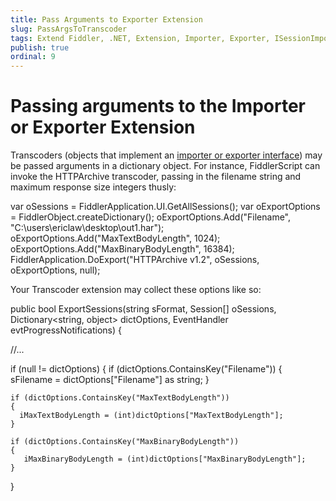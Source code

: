 ```yaml
---
title: Pass Arguments to Exporter Extension
slug: PassArgsToTranscoder
tags: Extend Fiddler, .NET, Extension, Importer, Exporter, ISessionImporter, ISessionExporter, ProgressCallbackEventArgs
publish: true
ordinal: 9
---
```


Passing arguments to the Importer or Exporter Extension
=======================================================

Transcoders (objects that implement an [importer or exporter interface][1]) may be passed arguments in a dictionary object.  For instance, FiddlerScript can invoke the HTTPArchive transcoder, passing in the filename string and maximum response size integers thusly:

var oSessions = FiddlerApplication.UI.GetAllSessions();
var oExportOptions = FiddlerObject.createDictionary();
oExportOptions.Add("Filename", "C:\\users\\ericlaw\\desktop\\out1.har");
oExportOptions.Add("MaxTextBodyLength", 1024);
oExportOptions.Add("MaxBinaryBodyLength", 16384);
FiddlerApplication.DoExport("HTTPArchive v1.2", oSessions, oExportOptions, null);

Your Transcoder extension may collect these options like so:

 public bool ExportSessions(string sFormat, Session[] oSessions, 
      Dictionary<string, object> dictOptions, EventHandler<ProgressCallbackEventArgs> evtProgressNotifications)
{

//...

  if (null != dictOptions)
  { 
    if (dictOptions.ContainsKey("Filename"))
    {
    sFilename = dictOptions["Filename"] as string;
    }

    if (dictOptions.ContainsKey("MaxTextBodyLength"))
    {
      iMaxTextBodyLength = (int)dictOptions["MaxTextBodyLength"];
    }

    if (dictOptions.ContainsKey("MaxBinaryBodyLength"))
    {
       iMaxBinaryBodyLength = (int)dictOptions["MaxBinaryBodyLength"];
    }
  }

[1]: ./ImporterExporterInterfaces.md